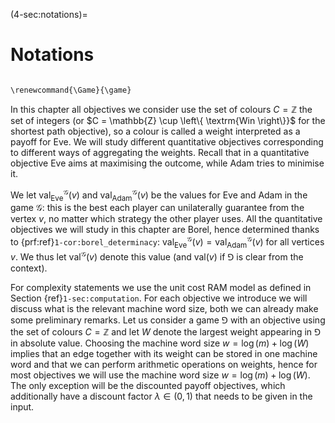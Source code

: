 (4-sec:notations)=
# Notations

```{math}

\renewcommand{\Game}{\game}

```

In this chapter all objectives we consider use the set of colours $C =  \mathbb{Z}$ the set of integers 
(or $C =  \mathbb{Z} \cup  \left\{  \textrm{Win \right\}}$ for the shortest path objective), 
so a colour is called a weight interpreted as a payoff for Eve.
We will study different quantitative objectives corresponding to different ways of aggregating the weights.
Recall that in a quantitative objective Eve aims at maximising the outcome, while Adam
tries to minimise it.

We let $\textrm{val}_\mathrm{Eve}^ \mathcal{G}(v)$ and $\textrm{val}_\mathrm{Adam}^ \mathcal{G}(v)$ be the values for Eve and Adam in the game $\mathcal{G}$: 
this is the best each player can unilaterally guarantee from the vertex $v$, no matter which strategy the other player uses.
All the quantitative objectives we will study in this chapter are Borel, hence determined thanks to {prf:ref}`1-cor:borel_determinacy`: 
$\textrm{val}_\mathrm{Eve}^ \mathcal{G}(v) =  \textrm{val}_\mathrm{Adam}^ \mathcal{G}(v)$ for all vertices $v$. 
We thus let $\textrm{val}^ \mathcal{G}(v)$ denote this value (and $\textrm{val}(v)$ if $\Game$ is clear from the context).

For complexity statements we use the unit cost RAM model as defined in Section {ref}`1-sec:computation`.
For each objective we introduce we will discuss what is the relevant machine word size, both we can already make some preliminary remarks.
Let us consider a game $\Game$ with an objective using the set of colours $C =  \mathbb{Z}$
and let $W$ denote the largest weight appearing in $\Game$ in absolute value.
Choosing the machine word size $w = \log(m) + \log(W)$ implies that an edge together with its weight can be stored in one machine word and that we can perform arithmetic operations on weights, hence for most objectives we will use the machine word size $w = \log(m) + \log(W)$.
The only exception will be the discounted payoff objectives, which additionally have a discount factor $\lambda \in (0,1)$
that needs to be given in the input.

